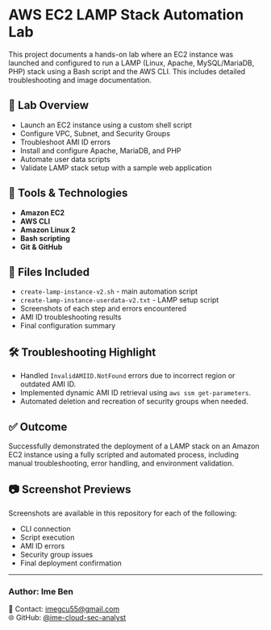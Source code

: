 # AWS EC2 LAMP Stack Automation Lab

This project documents a hands-on lab where an EC2 instance was launched and configured to run a LAMP (Linux, Apache, MySQL/MariaDB, PHP) stack using a Bash script and the AWS CLI. This includes detailed troubleshooting and image documentation.

## 📁 Lab Overview

- Launch an EC2 instance using a custom shell script
- Configure VPC, Subnet, and Security Groups
- Troubleshoot AMI ID errors
- Install and configure Apache, MariaDB, and PHP
- Automate user data scripts
- Validate LAMP stack setup with a sample web application

## 🧰 Tools & Technologies

- **Amazon EC2**
- **AWS CLI**
- **Amazon Linux 2**
- **Bash scripting**
- **Git & GitHub**

## 📝 Files Included

- `create-lamp-instance-v2.sh` - main automation script
- `create-lamp-instance-userdata-v2.txt` - LAMP setup script
- Screenshots of each step and errors encountered
- AMI ID troubleshooting results
- Final configuration summary

## 🛠 Troubleshooting Highlight

- Handled `InvalidAMIID.NotFound` errors due to incorrect region or outdated AMI ID.
- Implemented dynamic AMI ID retrieval using `aws ssm get-parameters`.
- Automated deletion and recreation of security groups when needed.

## ✅ Outcome

Successfully demonstrated the deployment of a LAMP stack on an Amazon EC2 instance using a fully scripted and automated process, including manual troubleshooting, error handling, and environment validation.

## 📷 Screenshot Previews

Screenshots are available in this repository for each of the following:

- CLI connection
- Script execution
- AMI ID errors
- Security group issues
- Final deployment confirmation

---

### Author: Ime Ben  
📧 Contact: [imegcu55@gmail.com](mailto:imegcu55@gmail.com)  
🌐 GitHub: [@ime-cloud-sec-analyst](https://github.com/ime-cloud-sec-analyst)
